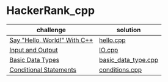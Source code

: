 # HackerRank_cpp

|         challenge           |solution                       |
|-------------------------------|-----------------------------|
|[Say "Hello, World!" With C++](https://www.hackerrank.com/challenges/cpp-hello-world/problem?isFullScreen=true)|[hello.cpp](https://github.com/Abla-ouh/HackerRank_cpp/blob/main/Hello.cpp)|
|[Input and Output](https://www.hackerrank.com/challenges/cpp-input-and-output/problem?isFullScreen=true)|[IO.cpp](https://github.com/Abla-ouh/HackerRank_cpp/blob/main/IO.cpp)|
|[Basic Data Types](https://www.hackerrank.com/challenges/c-tutorial-basic-data-types/problem?isFullScreen=true)|[basic_data_type.cpp](https://github.com/Abla-ouh/HackerRank_cpp/blob/main/basic_data_type.cpp)|
|[Conditional Statements](https://www.hackerrank.com/challenges/c-tutorial-conditional-if-else/problem?isFullScreen=true)|[conditions.cpp]()|
